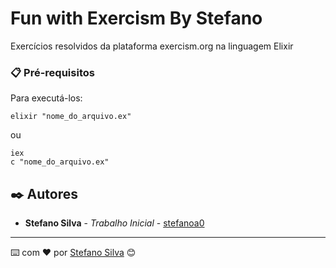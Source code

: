 # Fun with Exercism By Stefano

Exercícios resolvidos da plataforma exercism.org na linguagem Elixir


### 📋 Pré-requisitos

Para executá-los:

```
elixir "nome_do_arquivo.ex"
```
ou
```
iex
c "nome_do_arquivo.ex"
```


## ✒️ Autores

* **Stefano Silva** - *Trabalho Inicial* - [stefanoa0](https://github.com/stefanoa0)


---
⌨️ com ❤️ por [Stefano Silva](https://gist.github.com/stefanoa0) 😊
